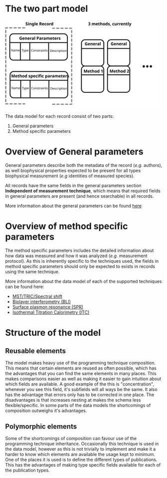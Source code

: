 

# The two part model

![overview_img](/static/img/record_overview.svg "overview")

The data model for each record consist of two parts:

 1. General parameters
 2. Method specific parameters

# Overview of General parameters

General parameters describe both the metadata of the record (*e.g.* authors), as well biophysical properties expected to be present for all types biophysical measurement (*e.g* identities of measured species).

All records have the same fields in the general parameters section **Independent of measurement technique**, which means
that required fields in general parameters are present (and hence searchable) in all records.

More information about the general parameters can be found [here](general_params/intro.md)

# Overview of method specific parameters

The method specific parameters includes the detailed information about how data was measured and how it was analyzed (*e.g.* measurement protocol).
As this is inherently specific to the techniques used, the fields in method specific parameters should only be expected to exists in records using the same technique.

More information about the data model of each of the supported techniques can be found here:

- [MST/TRIC/Spectral shift](mst/intro.md)
- [Biolayer interferometry (BLI)](bli/intro.md)
- [Surface plasmon resonance (SPR)](spr/intro.md)
- [Isothermal Titration Calorimetry (ITC)](itc/intro.md)

# Structure of the model

## Reusable elements

The model makes heavy use of the programming technique composition. This means that certain elements are reused as often possible, which has the advantages that you can find the same elements in many places. This makes comparisons easier as well as making it easier to gain intuition about which fields are available. A good example of the this is "concentration", whenever you see this field, it's subfields will all ways be the same. It also has the advantage that errors only has to be corrected in one place. The disadvantages is that increases nesting at makes the schema less flexible/specific. In some parts of the data models the shortcomings of composition outweighs it's advantages.

## Polymorphic elements

Some of the shortcomings of composition can favour use of the programming technique inheritance. Occasionally this technique is used in the data model, however as this is not trivially to implement and make it a harder to know which elements are available the usage kept to minimum. One of the places it is used is to define the  different types of publications. This has the advantages of making type specific fields available for each of the publication types.
